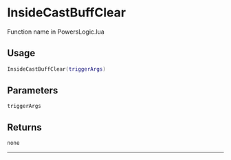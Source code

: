 # InsideCastBuffClear
Function name in PowersLogic.lua
## Usage
```lua
InsideCastBuffClear(triggerArgs)
```
## Parameters
`triggerArgs`
## Returns
`none`

---